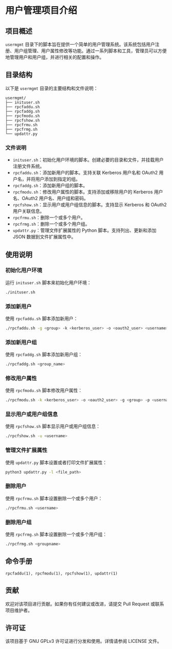 
# 用户管理项目介绍

## 项目概述

`usermgmt` 目录下的脚本旨在提供一个简单的用户管理系统。该系统包括用户注册、用户组管理、用户属性修改等功能。通过一系列脚本和工具，管理员可以方便地管理用户和用户组，并进行相关的配置和操作。

## 目录结构

以下是 `usermgmt` 目录的主要结构和文件说明：

```
usermgmt/
├── inituser.sh
├── rpcfaddu.sh
├── rpcfaddg.sh
├── rpcfmodu.sh
├── rpcfshow.sh
├── rpcfrmu.sh
├── rpcfrmg.sh
└── updattr.py
```

### 文件说明

- `inituser.sh`：初始化用户环境的脚本。创建必要的目录和文件，并挂载用户注册文件系统。
- `rpcfaddu.sh`：添加新用户的脚本。支持关联 Kerberos 用户名和 OAuth2 用户名，并将用户添加到指定的组。
- `rpcfaddg.sh`：添加新用户组的脚本。
- `rpcfmodu.sh`：修改用户属性的脚本。支持添加或移除用户的 Kerberos 用户名、OAuth2 用户名、用户组和密码。
- `rpcfshow.sh`：显示用户或用户组信息的脚本。支持显示 Kerberos 和 OAuth2 用户关联信息。
- `rpcfrmu.sh`：删除一个或多个用户。
- `rpcfrmg.sh`：删除一个或多个用户组。
- `updattr.py`：管理文件扩展属性的 Python 脚本。支持列出、更新和添加 JSON 数据到文件扩展属性中。

## 使用说明

### 初始化用户环境

运行 `inituser.sh` 脚本来初始化用户环境：

```sh
./inituser.sh
```

### 添加新用户

使用 `rpcfaddu.sh` 脚本添加新用户：

```sh
./rpcfaddu.sh -g <group> -k <kerberos_user> -o <oauth2_user> <username>
```

### 添加新用户组

使用 `rpcfaddg.sh` 脚本添加新用户组：

```sh
./rpcfaddg.sh <group_name>
```

### 修改用户属性

使用 `rpcfmodu.sh` 脚本修改用户属性：

```sh
./rpcfmodu.sh -k <kerberos_user> -o <oauth2_user> -g <group> -p <username>
```

### 显示用户或用户组信息

使用 `rpcfshow.sh` 脚本显示用户或用户组信息：

```sh
./rpcfshow.sh -u <username>
```

### 管理文件扩展属性

使用 `updattr.py` 脚本设置或者打印文件扩展属性：

```sh
python3 updattr.py -l <file_path>
```

### 删除用户

使用 `rpcfrmu.sh` 脚本设置删除一个或多个用户：

```sh
./rpcfrmu.sh <username>
```
### 删除用户组

使用 `rpcfrmg.sh` 脚本设置删除一个或多个用户组：

```sh
./rpcfrmg.sh <groupname>
```
## 命令手册
```
rpcfaddu(1), rpcfmodu(1), rpcfshow(1), updattr(1)
```

## 贡献

欢迎对该项目进行贡献。如果你有任何建议或改进，请提交 Pull Request 或联系项目维护者。

## 许可证

该项目基于 GNU GPLv3 许可证进行分发和使用。详情请参阅 LICENSE 文件。
